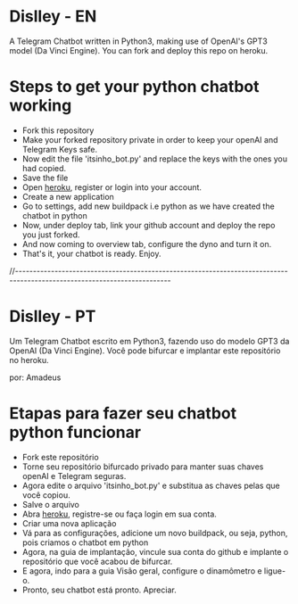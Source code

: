 # Dislley - EN

A Telegram Chatbot written in Python3, making use of OpenAI's GPT3 model (Da Vinci Engine). You can fork and deploy this repo on heroku.


# Steps to get your python chatbot working
- Fork this repository 
- Make your forked repository private in order to keep your openAI and Telegram Keys safe.
- Now edit the file 'itsinho_bot.py' and replace the keys with the ones you had copied.
- Save the file
- Open <a href='https://dashboard.heroku.com'>heroku</a>, register or login into your account.
- Create a new application
- Go to settings, add new buildpack i.e python as we have created the chatbot in python
- Now, under deploy tab, link your github account and deploy the repo you just forked.
- And now coming to overview tab, configure the dyno and turn it on.
- That's it, your chatbot is ready. Enjoy.

//-------------------------------------------------------------------------------------------------------------------------

# Dislley - PT

Um Telegram Chatbot escrito em Python3, fazendo uso do modelo GPT3 da OpenAI (Da Vinci Engine). Você pode bifurcar e implantar este repositório no heroku.

por: Amadeus

# Etapas para fazer seu chatbot python funcionar
- Fork este repositório
- Torne seu repositório bifurcado privado para manter suas chaves openAI e Telegram seguras.
- Agora edite o arquivo 'itsinho_bot.py' e substitua as chaves pelas que você copiou.
- Salve o arquivo
- Abra <a href='https://dashboard.heroku.com'>heroku</a>, registre-se ou faça login em sua conta.
- Criar uma nova aplicação
- Vá para as configurações, adicione um novo buildpack, ou seja, python, pois criamos o chatbot em python
- Agora, na guia de implantação, vincule sua conta do github e implante o repositório que você acabou de bifurcar.
- E agora, indo para a guia Visão geral, configure o dinamômetro e ligue-o.
- Pronto, seu chatbot está pronto. Apreciar.


